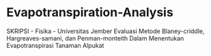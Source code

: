 # Evapotranspiration-Analysis
 SKRIPSI - Fisika - Universitas Jember
 Evaluasi Metode Blaney-criddle, Hargreaves-samani, dan Penman-monteith Dalam Menentukan Evapotranspirasi Tanaman Alpukat
